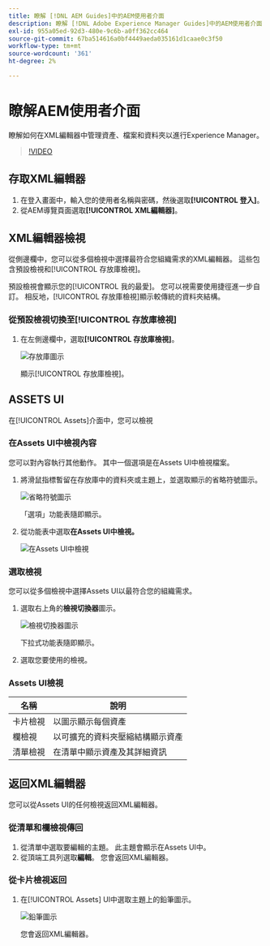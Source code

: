 ```yaml
---
title: 瞭解 [!DNL AEM Guides]中的AEM使用者介面
description: 瞭解 [!DNL Adobe Experience Manager Guides]中的AEM使用者介面
exl-id: 955a05ed-92d3-480e-9c6b-a0ff362cc464
source-git-commit: 67ba514616a0bf4449aeda035161d1caae0c3f50
workflow-type: tm+mt
source-wordcount: '361'
ht-degree: 2%

---
```


# 瞭解AEM使用者介面

瞭解如何在XML編輯器中管理資產、檔案和資料夾以進行Experience Manager。

>[!VIDEO](https://video.tv.adobe.com/v/336659?quality=12&learn=on)

## 存取XML編輯器

1. 在登入畫面中，輸入您的使用者名稱與密碼，然後選取&#x200B;**[!UICONTROL 登入]**。
1. 從AEM導覽頁面選取&#x200B;**[!UICONTROL XML編輯器]**。

## XML編輯器檢視

從側邊欄中，您可以從多個檢視中選擇最符合您組織需求的XML編輯器。 這些包含預設檢視和[!UICONTROL 存放庫檢視]。

預設檢視會顯示您的[!UICONTROL 我的最愛]。 您可以視需要使用捷徑進一步自訂。 相反地，[!UICONTROL 存放庫檢視]顯示較傳統的資料夾結構。

### 從預設檢視切換至[!UICONTROL 存放庫檢視]

1. 在左側邊欄中，選取&#x200B;**[!UICONTROL 存放庫檢視]**。

   ![存放庫圖示](images/common/repository-icon.png)

   顯示[!UICONTROL 存放庫檢視]。

## ASSETS UI

在[!UICONTROL Assets]介面中，您可以檢視

### 在Assets UI中檢視內容

您可以對內容執行其他動作。 其中一個選項是在Assets UI中檢視檔案。

1. 將滑鼠指標暫留在存放庫中的資料夾或主題上，並選取顯示的省略符號圖示。

   ![省略符號圖示](images/lesson-2/options-menu-with-markings.png)

   「選項」功能表隨即顯示。

1. 從功能表中選取&#x200B;**在Assets UI中檢視。**

   ![在Assets UI中檢視](images/lesson-2/assets-ui.png)


### 選取檢視

您可以從多個檢視中選擇Assets UI以最符合您的組織需求。

1. 選取右上角的&#x200B;**檢視切換器**&#x200B;圖示。

   ![檢視切換器圖示](images/lesson-2/view-switcher.png)

   下拉式功能表隨即顯示。

1. 選取您要使用的檢視。

### Assets UI檢視

| 名稱 | 說明 |
| --- | --- |
| 卡片檢視 | 以圖示顯示每個資產 |
| 欄檢視 | 以可擴充的資料夾壓縮結構顯示資產 |
| 清單檢視 | 在清單中顯示資產及其詳細資訊 |

## 返回XML編輯器

您可以從Assets UI的任何檢視返回XML編輯器。

### 從清單和欄檢視傳回

1. 從清單中選取要編輯的主題。
此主題會顯示在Assets UI中。
1. 從頂端工具列選取&#x200B;**編輯**。
您會返回XML編輯器。

### 從卡片檢視返回

1. 在[!UICONTROL Assets] UI中選取主題上的鉛筆圖示。

   ![鉛筆圖示](images/lesson-2/return-card-view.png)

   您會返回XML編輯器。
